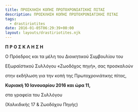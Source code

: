 ```yaml
---
title: ΠΡΟΣΚΛΗΣΗ ΚΟΠΗΣ ΠΡΩΤΟΧΡΟΝΙΑΤΙΚΗΣ ΠΙΤΑΣ
description: ΠΡΟΣΚΛΗΣΗ ΚΟΠΗΣ ΠΡΩΤΟΧΡΟΝΙΑΤΙΚΗΣ ΠΙΤΑΣ
tags:
  - drastiriotites
date: 2016-01-05T06:29:39+00:00
layout: layouts/drastiriotites.njk
---
```


<!-- excerpt -->
**Π** **Ρ** **Ο** **Σ** **Κ** **Λ** **Η** **Σ** **Η**

 Ο Πρόεδρος και τα μέλη του Διοικητικού Συμβουλίου του

Εξωραϊστικού Συλλόγου «Ζωοδόχος πηγή», σας προσκαλούν

στην εκδήλωση για την κοπή της Πρωτοχρονιάτικης πίτας,

**Κυριακή 10 Ιανουαρίου 2016 και ώρα 11,**

 στα γραφεία του Συλλόγου

(Χαλκιδικής 17 &amp; Ζωοδόχου Πηγής)
